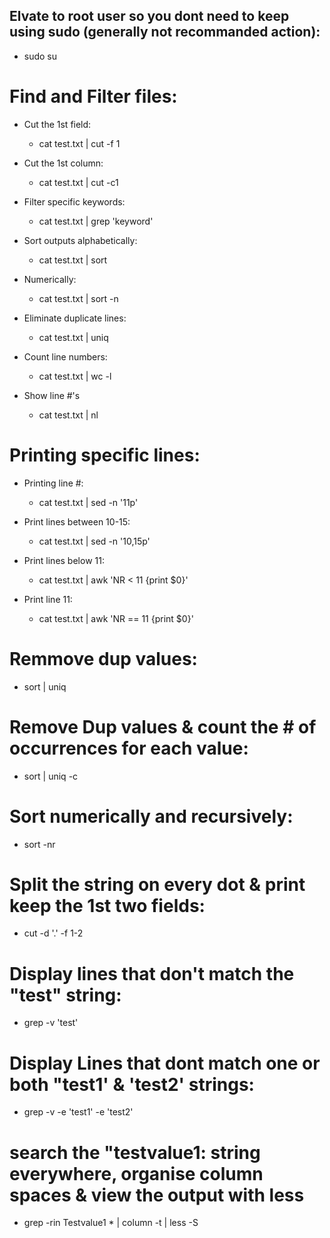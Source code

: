 ## Elvate to root user so you dont need to keep using sudo (generally not recommanded action):
- sudo su

# Find and Filter files: 
- Cut the 1st field:
  - cat test.txt | cut -f 1 

- Cut the 1st column:
  - cat test.txt | cut -c1

- Filter specific keywords: 
  - cat test.txt | grep 'keyword'

- Sort outputs alphabetically:
  - cat test.txt | sort 
- Numerically:
  - cat test.txt | sort -n

- Eliminate duplicate lines:
  - cat test.txt | uniq

- Count line numbers:
  - cat test.txt | wc -l 

- Show line #'s 
  - cat test.txt | nl


# Printing specific lines:
- Printing line #:
  - cat test.txt | sed -n '11p'

- Print lines between 10-15:
  - cat test.txt | sed -n '10,15p'

- Print lines below 11:
  - cat test.txt | awk 'NR < 11 {print $0}'

- Print line 11:
  - cat test.txt | awk 'NR == 11 {print $0}'

# Remmove dup values: 
- sort | uniq

# Remove Dup values & count the # of occurrences for each value:
- sort | uniq -c

# Sort numerically and recursively: 
- sort -nr

# Split the string on every dot & print keep the 1st two fields: 
- cut -d '.' -f 1-2

# Display lines that don't match the "test" string:
- grep -v 'test'

# Display Lines that dont match one or both "test1' & 'test2' strings: 
- grep -v -e 'test1' -e 'test2'

# search the "testvalue1: string everywhere, organise column spaces & view the output with less 
- grep -rin Testvalue1 * | column -t | less -S
